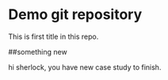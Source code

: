 # Demo git repository

This is first title in this repo.

##something new

hi sherlock, 
you have new case study to finish.